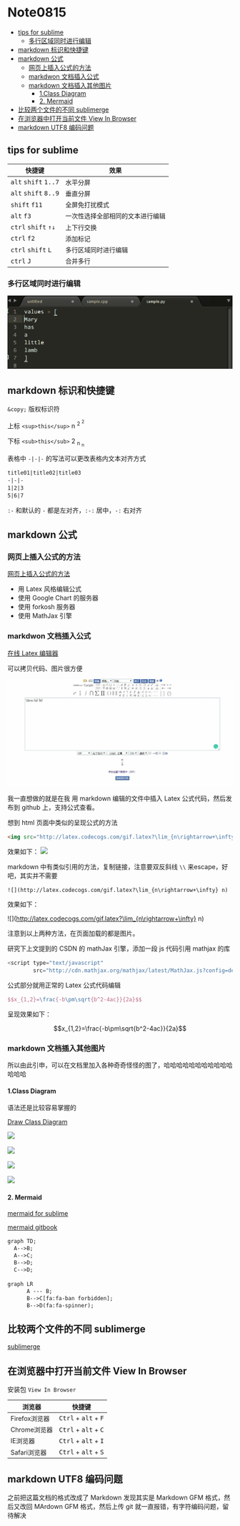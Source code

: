 # Note0815




<!-- MarkdownTOC -->

- [tips for sublime](#tips-for-sublime)
  - [多行区域同时进行编辑](#多行区域同时进行编辑)
- [markdown 标识和快捷键](#markdown-标识和快捷键)
- [markdown 公式](#markdown-公式)
  - [网页上插入公式的方法](#网页上插入公式的方法)
  - [markdwon 文档插入公式](#markdwon-文档插入公式)
  - [markdown 文档插入其他图片](#markdown-文档插入其他图片)
    - [1.Class Diagram](#1class-diagram)
    - [2. Mermaid](#2-mermaid)
- [比较两个文件的不同 sublimerge](#比较两个文件的不同-sublimerge)
- [在浏览器中打开当前文件 View In Browser](#在浏览器中打开当前文件-view-in-browser)
- [markdown UTF8 编码问题](#markdown-utf8-编码问题)

<!-- /MarkdownTOC -->





## tips for sublime

快捷键|效果
-|-
<kbd>alt</kbd> <kbd>shift</kbd> <kbd>1..7</kbd>|水平分屏
<kbd>alt</kbd> <kbd>shift</kbd> <kbd>8..9</kbd>|垂直分屏
<kbd>shift</kbd> <kbd>f11</kbd>|全屏免打扰模式
<kbd>alt</kbd> <kbd>f3</kbd>|一次性选择全部相同的文本进行编辑
<kbd>ctrl</kbd> <kbd>shift</kbd> <kbd>↑↓</kbd>|上下行交换
<kbd>ctrl</kbd> <kbd>f2</kbd>|添加标记
<kbd>ctrl</kbd> <kbd>shift</kbd> <kbd>L</kbd>|多行区域同时进行编辑
<kbd>ctrl</kbd> <kbd>J</kbd>|合并多行

### 多行区域同时进行编辑
![multi_line_editing](./image/multi_line_editing.gif)

## markdown 标识和快捷键

`&copy;` 版权标识符

上标 `<sup>this</sup>` n <sup>2 <sup>2</sup></sup>

下标 `<sub>this</sub>` 2 <sub>n <sub>n</sub></sub>

表格中 `-|-|-` 的写法可以更改表格内文本对齐方式

```markdown
title01|title02|title03
-|-|-
1|2|3
5|6|7
```

`:-` 和默认的 `-` 都是左对齐，`:-:` 居中，`-:` 右对齐

## markdown 公式

### 网页上插入公式的方法

[网页上插入公式的方法](https://blog.csdn.net/xiahouzuoxin/article/details/26478179)

- 用 Latex 风格编辑公式
- 使用 Google Chart 的服务器
- 使用 forkosh 服务器
- 使用 MathJax 引擎

### markdwon 文档插入公式

[在线 Latex 编辑器](http://latex.codecogs.com/eqneditor/editor.php)

可以拷贝代码、图片很方便

![latex_codecoges](./image/latex_codecoges.jpg)

我一直想做的就是在我 用 markdown 编辑的文件中插入 Latex 公式代码，然后发布到 github 上，支持公式查看。

想到 html 页面中类似的呈现公式的方法

```html
<img src="http://latex.codecogs.com/gif.latex?\lim_{n\rightarrow+\infty} n"/>
```
效果如下：
<img src="http://latex.codecogs.com/gif.latex?\lim_{n\rightarrow+\infty} n"/>

markdown 中有类似引用的方法，复制链接，注意要双反斜线 `\\` 来escape，好吧，其实并不需要

```
![](http://latex.codecogs.com/gif.latex?\lim_{n\rightarrow+\infty} n)
```

效果如下：

![](http://latex.codecogs.com/gif.latex?\lim_{n\rightarrow+\infty} n)

注意到以上两种方法，在页面加载的都是图片。

研究下上文提到的 CSDN 的 mathJax 引擎，添加一段 js 代码引用 mathjax 的库

```javascript
<script type="text/javascript"
        src="http://cdn.mathjax.org/mathjax/latest/MathJax.js?config=default"></script>
```

公式部分就用正常的 Latex 公式代码编辑
```latex
$$x_{1,2}=\frac{-b\pm\sqrt{b^2-4ac}}{2a}$$
```

呈现效果如下：

<script type="text/javascript" src="http://cdn.mathjax.org/mathjax/latest/MathJax.js?config=default"></script>

$$x_{1,2}=\frac{-b\pm\sqrt{b^2-4ac}}{2a}$$


### markdown 文档插入其他图片

所以由此引申，可以在文档里加入各种奇奇怪怪的图了，哈哈哈哈哈哈哈哈哈哈哈哈哈哈

#### 1.Class Diagram

语法还是比较容易掌握的

[Draw Class Diagram](https://yuml.me/diagram/scruffy/class/draw)

![](http://yuml.me/diagram/scruffy/class/[b1uuue])

![](http://yuml.me/diagram/scruffy/class/[Order]-billing>[Address],[Order]-shipping>[Address])

![](http://yuml.me/diagram/scruffy/class/[Customer]<>1->*[Order],[Customer]-[note:Aggregate_Root{bg:cornsilk]})

![](http://yuml.me/diagram/scruffy/class/[User\|Forename;Surname;HashedPassword;Salt\|Login])

#### 2. Mermaid
[mermaid for sublime](https://packagecontrol.io/packages/Mermaid)

[mermaid gitbook](https://mermaidjs.github.io/gantt.html)

    graph TD;
      A-->B;
      A-->C;
      B-->D;
      C-->D;

    graph LR
          A --- B;
          B-->C[fa:fa-ban forbidden];
          B-->D(fa:fa-spinner);



## 比较两个文件的不同 sublimerge

[sublimerge](https://blog.csdn.net/a0405221/article/details/78769672)


## 在浏览器中打开当前文件 View In Browser

安装包 `View In Browser`


浏览器 | 快捷键
-|-
Firefox浏览器| <kbd>Ctrl</kbd> + <kbd>alt</kbd> + <kbd>F</kbd>
Chrome浏览器|  <kbd>Ctrl</kbd> + <kbd>alt</kbd> + <kbd>C</kbd>
IE浏览器|  <kbd>Ctrl</kbd> + <kbd>alt</kbd> + <kbd>I</kbd>
Safari浏览器|  <kbd>Ctrl</kbd> + <kbd>alt</kbd> + <kbd>S</kbd>


## markdown UTF8 编码问题

之前把这篇文档的格式改成了 Markdown 发现其实是 Markdown GFM 格式，然后又改回 MArdown GFM 格式，然后上传 git 就一直报错，有字符编码问题，留待解决